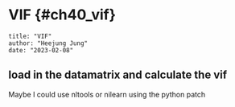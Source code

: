 # VIF {#ch40_vif}

```
title: "VIF"
author: "Heejung Jung"
date: "2023-02-08"
```

## load in the datamatrix and calculate the vif 
Maybe I could use nltools or nilearn using the python patch
